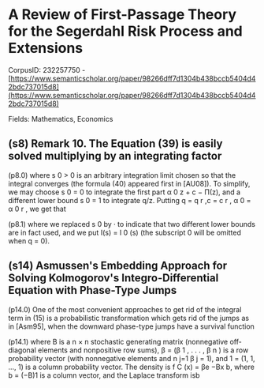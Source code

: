 # A Review of First-Passage Theory for the Segerdahl Risk Process and Extensions

CorpusID: 232257750 - [https://www.semanticscholar.org/paper/98266dff7d1304b438bccb5404d42bdc737015d8](https://www.semanticscholar.org/paper/98266dff7d1304b438bccb5404d42bdc737015d8)

Fields: Mathematics, Economics

## (s8) Remark 10. The Equation (39) is easily solved multiplying by an integrating factor
(p8.0) where s 0 > 0 is an arbitrary integration limit chosen so that the integral converges (the formula (40) appeared first in [AU08]). To simplify, we may choose s 0 = 0 to integrate the first part α 0 z + c − Π(z), and a different lower bound s 0 = 1 to integrate q/z. Putting q = q r ,c = c r , α 0 = α 0 r , we get that 

(p8.1) where we replaced s 0 by · to indicate that two different lower bounds are in fact used, and we put I(s) = I 0 (s) (the subscript 0 will be omitted when q = 0).
## (s14) Asmussen's Embedding Approach for Solving Kolmogorov's Integro-Differential Equation with Phase-Type Jumps
(p14.0) One of the most convenient approaches to get rid of the integral term in (15) is a probabilistic transformation which gets rid of the jumps as in [Asm95], when the downward phase-type jumps have a survival function

(p14.1) where B is a n × n stochastic generating matrix (nonnegative off-diagonal elements and nonpositive row sums), β = (β 1 , . . . , β n ) is a row probability vector (with nonnegative elements and n j=1 β j = 1), and 1 = (1, 1, ..., 1) is a column probability vector. The density is f C (x) = βe −Bx b, where b = (−B)1 is a column vector, and the Laplace transform isb
